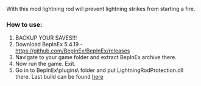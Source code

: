 With this mod lightning rod will prevent lightning strikes from starting a fire.


### How to use:
1) BACKUP YOUR SAVES!!!
2) Download BepInEx 5.4.19  - https://github.com/BepInEx/BepInEx/releases
3) Navigate to your game folder and extract BepInEx archive there.
4) Now run the game. Exit.
5) Go in to BepInEx\plugins\ folder and put LightningRodProtection.dll there. Last build can be found [here](Release/)
